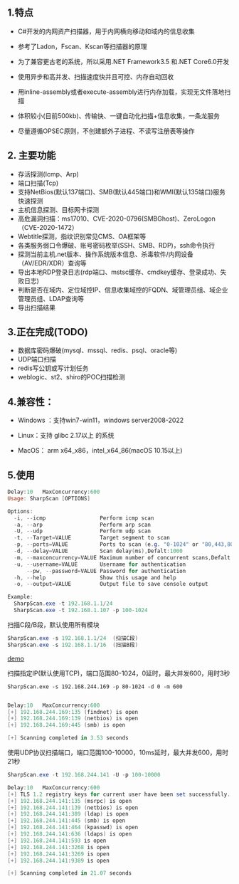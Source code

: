 





## 1.特点

- C#开发的内网资产扫描器，用于内网横向移动和域内的信息收集
- 参考了Ladon，Fscan、Kscan等扫描器的原理
- 为了兼容更古老的系统，所以采用.NET Framework3.5 和.NET Core6.0开发
- 使用异步和高并发、扫描速度快并且可控、内存自动回收
- 用inline-assembly或者execute-assembly进行内存加载，实现无文件落地扫描

- 体积较小(目前500kb)、传输快、一键自动化扫描+信息收集，一条龙服务

- 尽量遵循OPSEC原则，不创建额外子进程、不读写注册表等操作


## 2. 主要功能

- 存活探测(Icmp、Arp)
- 端口扫描(Tcp)
- 支持NetBios(默认137端口)、SMB(默认445端口)和WMI(默认135端口)服务快速探测
- 主机信息探测、目标网卡探测
- 高危漏洞扫描：ms17010、CVE-2020-0796(SMBGhost)、ZeroLogon（CVE-2020-1472）
- Webtitle探测，指纹识别常见CMS、OA框架等
- 各类服务弱口令爆破、账号密码枚举(SSH、SMB、RDP)，ssh命令执行
- 探测当前主机.net版本、操作系统版本信息、杀毒软件/内网设备（AV/EDR/XDR）查询等
- 导出本地RDP登录日志(rdp端口、mstsc缓存、cmdkey缓存、登录成功、失败日志)
- 判断是否在域内、定位域控IP、信息收集域控的FQDN、域管理员组、域企业管理员组、LDAP查询等
- 导出扫描结果

## 3.正在完成(TODO)

- 数据库密码爆破(mysql、mssql、redis、psql、oracle等)
- UDP端口扫描
- redis写公钥或写计划任务
- weblogic、st2、shiro的POC扫描检测

## 4.兼容性：

- Windows ：支持win7-win11，windows server2008-2022

- Linux：支持 glibc 2.17以上 的系统

- MacOS： arm x64_x86，intel_x64_86(macOS 10.15以上)

## 5.使用

```powershell
Delay:10   MaxConcurrency:600
Usage: SharpScan [OPTIONS]

Options:
  -i, --icmp                 Perform icmp scan
  -a, --arp                  Perform arp scan
  -U, --udp                  Perform udp scan
  -t, --Target=VALUE         Target segment to scan
  -p, --ports=VALUE          Ports to scan (e.g. "0-1024" or "80,443,8080")
  -d, --delay=VALUE          Scan delay(ms),Defalt:1000
  -m, --maxconcurrency=VALUE Maximum number of concurrent scans,Defalt:600
  -u, --username=VALUE       Username for authentication
      --pw, --password=VALUE Password for authentication
  -h, --help                 Show this usage and help
  -o, --output=VALUE         Output file to save console output

Example:
  SharpScan.exe -t 192.168.1.1/24
  SharpScan.exe -t 192.168.1.107 -p 100-1024
```



扫描C段/B段，默认使用所有模块

```powershell
SharpScan.exe -s 192.168.1.1/24  (扫描C段)
SharpScan.exe -s 192.168.1.1/16  (扫描B段)
```

[demo](https://private-user-images.githubusercontent.com/89376703/352985272-6c4d2f2d-b21e-43b3-ad8b-578cd6163f05.mp4)



扫描指定IP(默认使用TCP)，端口范围80-1024，0延时，最大并发600，用时3秒

```postgresql
SharpScan.exe -s 192.168.244.169 -p 80-1024 -d 0 -m 600
```

```powershell

Delay:10   MaxConcurrency:600
[+] 192.168.244.169:135 (findnet) is open
[+] 192.168.244.169:139 (netbios) is open
[+] 192.168.244.169:445 (smb) is open

[+] Scanning completed in 3.53 seconds
```

使用UDP协议扫描端口，端口范围100-10000，10ms延时，最大并发600，用时21秒

```powershell
SharpScan.exe -t 192.168.244.141 -U -p 100-10000
```

```powershell
Delay:10   MaxConcurrency:600
[+] TLS 1.2 registry keys for current user have been set successfully.
[+] 192.168.244.141:135 (msrpc) is open
[+] 192.168.244.141:139 (netbios) is open
[+] 192.168.244.141:389 (ldap) is open
[+] 192.168.244.141:445 (smb) is open
[+] 192.168.244.141:464 (kpasswd) is open
[+] 192.168.244.141:636 (ldaps) is open
[+] 192.168.244.141:593 is open
[+] 192.168.244.141:3268 is open
[+] 192.168.244.141:3269 is open
[+] 192.168.244.141:9389 is open

[+] Scanning completed in 21.07 seconds
```

